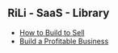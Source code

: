 ## RiLi - SaaS - Library

- [How to Build to Sell](https://www.indiehackers.com/product/tiny-acquisitions/how-to-build-to-sell--N8WCSjAx_OQcEGxT89O)
- [Build a Profitable Business](https://blog.payproglobal.com/micro-saas-guide)
